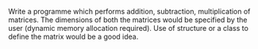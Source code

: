 Write a programme which performs addition, subtraction, multiplication of matrices. The dimensions of both the matrices would be specified by the user (dynamic memory allocation required). Use of structure or a class to define the matrix would be a good idea.
